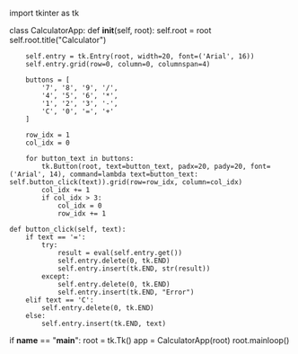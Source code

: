import tkinter as tk

class CalculatorApp:
    def __init__(self, root):
        self.root = root
        self.root.title("Calculator")

        self.entry = tk.Entry(root, width=20, font=('Arial', 16))
        self.entry.grid(row=0, column=0, columnspan=4)

        buttons = [
            '7', '8', '9', '/',
            '4', '5', '6', '*',
            '1', '2', '3', '-',
            'C', '0', '=', '+'
        ]

        row_idx = 1
        col_idx = 0

        for button_text in buttons:
            tk.Button(root, text=button_text, padx=20, pady=20, font=('Arial', 14), command=lambda text=button_text: self.button_click(text)).grid(row=row_idx, column=col_idx)
            col_idx += 1
            if col_idx > 3:
                col_idx = 0
                row_idx += 1

    def button_click(self, text):
        if text == '=':
            try:
                result = eval(self.entry.get())
                self.entry.delete(0, tk.END)
                self.entry.insert(tk.END, str(result))
            except:
                self.entry.delete(0, tk.END)
                self.entry.insert(tk.END, "Error")
        elif text == 'C':
            self.entry.delete(0, tk.END)
        else:
            self.entry.insert(tk.END, text)

if __name__ == "__main__":
    root = tk.Tk()
    app = CalculatorApp(root)
    root.mainloop()
